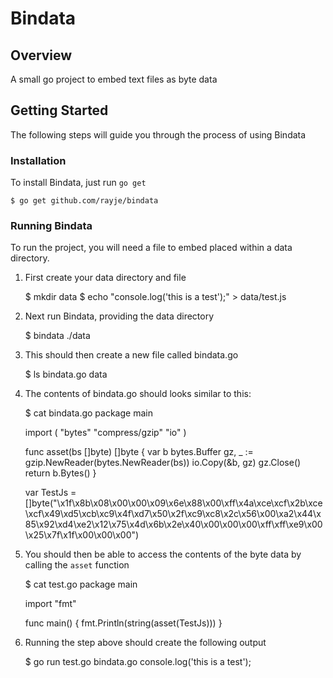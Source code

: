 # Bindata
## Overview
A small go project to embed text files as byte data

## Getting Started
The following steps will guide you through the process of using Bindata

### Installation
To install Bindata, just run `go get`

    $ go get github.com/rayje/bindata

### Running Bindata
To run the project, you will need a file to embed placed within a data directory.

1. First create your data directory and file

    $ mkdir data
    $ echo "console.log('this is a test');" > data/test.js

2. Next run Bindata, providing the data directory

    $ bindata ./data

3. This should then create a new file called bindata.go

    $ ls 
    bindata.go  data

4. The contents of bindata.go should looks similar to this:

    $ cat bindata.go
    package main
    
    import (
        "bytes"
        "compress/gzip"
        "io"
    )
    
    func asset(bs []byte) []byte {
        var b bytes.Buffer
        gz, _ := gzip.NewReader(bytes.NewReader(bs))
        io.Copy(&b, gz)
        gz.Close()
        return b.Bytes()
    }
    
    var TestJs = []byte("\x1f\x8b\x08\x00\x00\x09\x6e\x88\x00\xff\x4a\xce\xcf\x2b\xce\xcf\x49\xd5\xcb\xc9\x4f\xd7\x50\x2f\xc9\xc8\x2c\x56\x00\xa2\x44\x85\x92\xd4\xe2\x12\x75\x4d\x6b\x2e\x40\x00\x00\x00\xff\xff\xe9\x00\x25\x7f\x1f\x00\x00\x00")

5. You should then be able to access the contents of the byte data by calling the `asset` function

    $ cat test.go
    package main
    
    import "fmt"
    
    func main() {
        fmt.Println(string(asset(TestJs)))
    }

6. Running the step above should create the following output

    $ go run test.go bindata.go
    console.log('this is a test');
